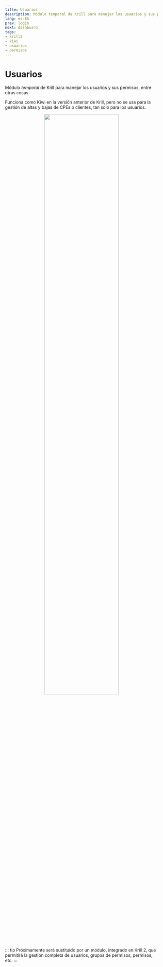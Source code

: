```yaml
---
title: Usuarios
description: Módulo temporal de Krill para manejar los usuarios y sus permisos, entre otras cosas.
lang: es-ES
prev: login
next: dashboard
tags:
- krill2
- kiwi
- usuarios
- permisos
---
```

# Usuarios

Módulo *temporal* de Krill para manejar los usuarios y sus permisos, entre otras cosas.

Funciona como Kiwi en la versión anterior de Krill, pero no se usa para la gestión de altas y bajas de CPEs o clientes, tan solo para los usuarios.

<p align="center"><img src="@images/krill2/main/0101.png" max-width=30% width=70%;></p>

::: tip
Próximamente será sustituido por un módulo, integrado en Krill 2, que permitirá la gestión completa de usuarios, grupos de permisos, permisos, etc.
:::
